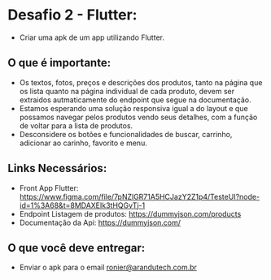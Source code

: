 # Desafio 2 -  Flutter:
 - Criar uma apk de um app utilizando Flutter.
 
## O que é importante:
 - Os textos, fotos, preços e descrições dos produtos, tanto na página que os lista quanto na página individual de cada produto, devem ser extraidos autmaticamente do endpoint que segue na documentação.
 - Estamos esperando uma solução responsiva igual a do layout e que possamos navegar pelos produtos vendo seus detalhes, com a função de voltar para a lista de produtos.
 - Desconsidere os botões e funcionalidades de buscar, carrinho, adicionar ao carinho, favorito e menu.

## Links Necessários:

  - Front App Flutter: https://www.figma.com/file/7pNZlGR71A5HCJazY2Z1p4/TesteUI?node-id=1%3A68&t=8MDAXEIk3tHQGvTj-1
  - Endpoint Listagem de produtos: https://dummyjson.com/products
  - Documentação da Api: https://dummyjson.com/

## O que você deve entregar:
 - Enviar o apk para o email ronier@arandutech.com.br
